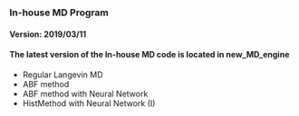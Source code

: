 ### In-house MD Program 
#### Version: 2019/03/11
#### The latest version of the In-house MD code is located in new_MD_engine

* Regular Langevin MD
* ABF method 
* ABF method with Neural Network 
* HistMethod with Neural Network (I)

